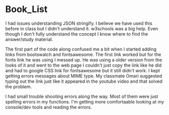 # Book_List
I had issues understanding JSON stringify. I believe we have used this before in class but I didn't understand it.
w3schools was a big help. Even though I don't fully understand the concept I know where to find the answer/study material.

The first part of the code along confused me a bit when I started adding links from bootswatch and fontsawesome. The first link worked but for the fonts link he was using  I messed up. He was using a older version from the looks of it and went to the web page I couldn't just copy the link like he did and had to google CSS link for fontsawesome but it still didn't work. I kept getting errors messages about MIME type. My classmate Omari suggested typing out the link just like it appeared in the youtube video and that solved the problem.

I had small trouble shooting errors along the way. Most of them were just spelling errors in my functions. I'm getting more comfortaable looking at my console/dev tools and reading the errors.